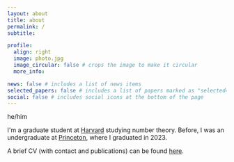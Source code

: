 ```yaml
---
layout: about
title: about
permalink: /
subtitle:

profile:
  align: right
  image: photo.jpg
  image_circular: false # crops the image to make it circular
  more_info:

news: false # includes a list of news items
selected_papers: false # includes a list of papers marked as "selected={true}"
social: false # includes social icons at the bottom of the page
---
```

he/him

I'm a graduate student at [Harvard](https://www.math.harvard.edu/) studying number theory. Before, I was an undergraduate at [Princeton](http://math.princeton.edu), where I graduated in 2023.

A brief CV (with contact and publications) can be found <a href="https://danielhu1729.github.io/CV.pdf" target="_blank">here</a>.

